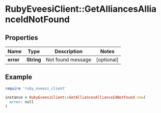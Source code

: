 # RubyEveesiClient::GetAlliancesAllianceIdNotFound

## Properties

| Name | Type | Description | Notes |
| ---- | ---- | ----------- | ----- |
| **error** | **String** | Not found message | [optional] |

## Example

```ruby
require 'ruby_eveesi_client'

instance = RubyEveesiClient::GetAlliancesAllianceIdNotFound.new(
  error: null
)
```

